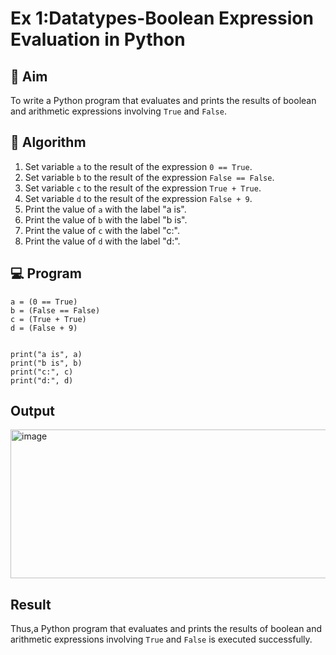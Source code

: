 
# Ex 1:Datatypes-Boolean Expression Evaluation in Python

## 🎯 Aim
To write a Python program that evaluates and prints the results of boolean and arithmetic expressions involving `True` and `False`.

## 🧠 Algorithm
1. Set variable `a` to the result of the expression `0 == True`.
2. Set variable `b` to the result of the expression `False == False`.
3. Set variable `c` to the result of the expression `True + True`.
4. Set variable `d` to the result of the expression `False + 9`.
5. Print the value of `a` with the label "a is".
6. Print the value of `b` with the label "b is".
7. Print the value of `c` with the label "c:".
8. Print the value of `d` with the label "d:".

## 💻 Program
```
a = (0 == True)
b = (False == False)
c = (True + True)
d = (False + 9)


print("a is", a)
print("b is", b)
print("c:", c)
print("d:", d)

```

## Output

<img width="662" height="238" alt="image" src="https://github.com/user-attachments/assets/066baef3-3973-480f-9ce3-9a97cad2621c" />

## Result

Thus,a Python program that evaluates and prints the results of boolean and arithmetic expressions involving `True` and `False` is executed successfully.

